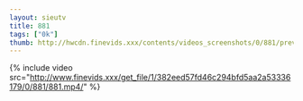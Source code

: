 ```yaml
--- 
layout: sieutv
title: 881
tags: ["0k"]
thumb: http://hwcdn.finevids.xxx/contents/videos_screenshots/0/881/preview.mp4.jpg
---
```

{% include video src="http://www.finevids.xxx/get_file/1/382eed57fd46c294bfd5aa2a53336179/0/881/881.mp4/" %} 
